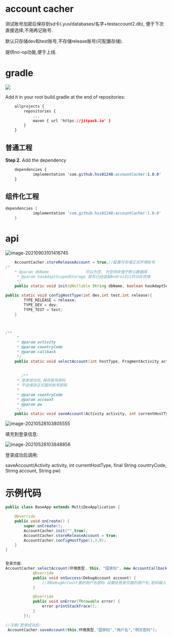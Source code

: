 # account cacher

测试账号加密后保存到sd卡(.yuv/databases/名字+testaccount2.db), 便于下次直接选择,不用再记账号.

默认只存储dev和test账号,不存储release账号(可配置存储).

提供no-op功能,便于上线.







# gradle

[![](https://jitpack.io/v/hss01248/accountCacher.svg)](https://jitpack.io/#hss01248/accountCacher)

Add it in your root build.gradle at the end of repositories:

```css
	allprojects {
		repositories {
			...
			maven { url 'https://jitpack.io' }
		}
	}
```



## 普通工程

**Step 2.** Add the dependency

```css
	dependencies {
	        implementation 'com.github.hss01248:accountCacher:1.0.0'
	}
```

## 组件化工程

```groovy
dependencies {
	        implementation 'com.github.hss01248:accountCacher:1.0.0'
	}
```











# api



![image-20210903101416745](https://gitee.com/hss012489/picbed/raw/master/picgo/1630635264025-image-20210903101416745.jpg)



```java
    AccountCacher.storeReleaseAccount = true;//配置可存储正式环境账号
/*
    * @param dbName                可以为空. 为空则存储于默认数据库
     * @param hasAdaptScopedStorage 是否已经适配Android11的分区存储
     */
    public static void init(@Nullable String dbName, boolean hasAdaptScopedStorage) {

public static void configHostType(int dev,int test,int release){
        TYPE_RELEASE = release;
        TYPE_DEV = dev;
        TYPE_TEST = test;
    }



/**
     *
     * @param activity
     * @param countryCode
     * @param callback
     */
    public static void selectAccount(int hostType, FragmentActivity activity, String countryCode, AccountCallback callback)
      
      
       /**
     * 登录成功后,保存账号密码
     * 不会保存正式服的账号密码
     *
     * @param countryCode
     * @param account
     * @param pw
     */
    public static void saveAccount(Activity activity, int currentHostType, final String countryCode, String account, String pw)
```





![image-20210528103805555](https://gitee.com/hss012489/picbed/raw/master/picgo/1622169485620-image-20210528103805555.jpg)

填充到登录信息:

![image-20210528103848856](https://gitee.com/hss012489/picbed/raw/master/picgo/1622169528892-image-20210528103848856.jpg)

登录成功后调用:

saveAccount(Activity activity, int currentHostType, final String countryCode, String account, String pw)

# 示例代码

```java
public class BaseApp extends MultiDexApplication {

    @Override
    public void onCreate() {
        super.onCreate();
        AccountCacher.init("",true);
        AccountCacher.storeReleaseAccount = true;
        AccountCacher.configHostType(1,3,0);
    }
}


登录页面:
AccountCacher.selectAccount(环境类型, this, "国家码", new AccountCallback() {
            @Override
            public void onSuccess(DebugAccount account) {
                //将DebugAccount里的用户名密码 设置给登录页面的用户名,密码输入框
            }

            @Override
            public void onError(Throwable error) {
                error.printStackTrace();
            }
        });

//注册/登录成功后:
 AccountCacher.saveAccount(this,环境类型,"国家码","用户名","明文密码");
```



